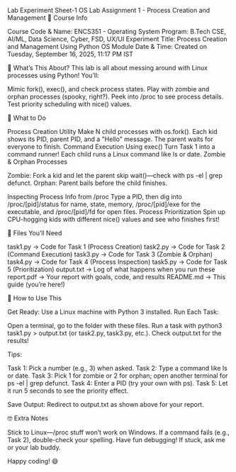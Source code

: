 Lab Experiment Sheet-1
OS Lab Assignment 1 - Process Creation and Management
📘 Course Info

Course Code & Name: ENCS351 - Operating System
Program: B.Tech CSE, AI/ML, Data Science, Cyber, FSD, UX/UI
Experiment Title: Process Creation and Management Using Python OS Module
Date & Time: Created on Tuesday, September 16, 2025, 11:17 PM IST


🎯 What’s This About?
This lab is all about messing around with Linux processes using Python! You’ll:

Mimic fork(), exec(), and check process states.
Play with zombie and orphan processes (spooky, right?).
Peek into /proc to see process details.
Test priority scheduling with nice() values.


📝 What to Do

Process Creation Utility
Make N child processes with os.fork(). Each kid shows its PID, parent PID, and a "Hello" message. The parent waits for everyone to finish.
Command Execution Using exec()
Turn Task 1 into a command runner! Each child runs a Linux command like ls or date.
Zombie & Orphan Processes

Zombie: Fork a kid and let the parent skip wait()—check with ps -el | grep defunct.
Orphan: Parent bails before the child finishes.


Inspecting Process Info from /proc
Type a PID, then dig into /proc/[pid]/status for name, state, memory, /proc/[pid]/exe for the executable, and /proc/[pid]/fd for open files.
Process Prioritization
Spin up CPU-hogging kids with different nice() values and see who finishes first!


📂 Files You’ll Need

task1.py → Code for Task 1 (Process Creation)
task2.py → Code for Task 2 (Command Execution)
task3.py → Code for Task 3 (Zombie & Orphan)
task4.py → Code for Task 4 (Process Inspection)
task5.py → Code for Task 5 (Prioritization)
output.txt → Log of what happens when you run these
report.pdf → Your report with goals, code, and results
README.md → This guide (you’re here!)


🚀 How to Use This

Get Ready: Use a Linux machine with Python 3 installed.
Run Each Task:

Open a terminal, go to the folder with these files.
Run a task with python3 task1.py > output.txt (or task2.py, task3.py, etc.).
Check output.txt for the results!


Tips:

Task 1: Pick a number (e.g., 3) when asked.
Task 2: Type a command like ls or date.
Task 3: Pick 1 for zombie or 2 for orphan; open another terminal for ps -el | grep defunct.
Task 4: Enter a PID (try your own with ps).
Task 5: Let it run 5 seconds to see the priority effect.


Save Output: Redirect to output.txt as shown above for your report.


🤓 Extra Notes

Stick to Linux—/proc stuff won’t work on Windows.
If a command fails (e.g., Task 2), double-check your spelling.
Have fun debugging! If stuck, ask me or your lab buddy.

Happy coding! 😄